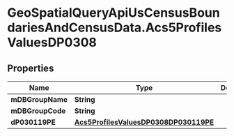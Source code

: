 # GeoSpatialQueryApiUsCensusBoundariesAndCensusData.Acs5ProfilesValuesDP0308

## Properties

Name | Type | Description | Notes
------------ | ------------- | ------------- | -------------
**mDBGroupName** | **String** |  | 
**mDBGroupCode** | **String** |  | 
**dP030119PE** | [**Acs5ProfilesValuesDP0308DP030119PE**](Acs5ProfilesValuesDP0308DP030119PE.md) |  | 


